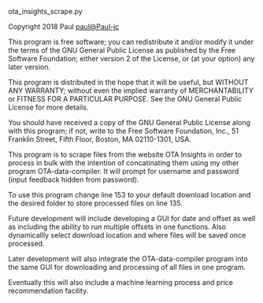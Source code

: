 ota_insights_scrape.py

Copyright 2018 Paul <paul@Paul-jc>

This program is free software; you can redistribute it and/or modify
it under the terms of the GNU General Public License as published by
the Free Software Foundation; either version 2 of the License, or
(at your option) any later version.

This program is distributed in the hope that it will be useful,
but WITHOUT ANY WARRANTY; without even the implied warranty of
MERCHANTABILITY or FITNESS FOR A PARTICULAR PURPOSE.  See the
GNU General Public License for more details.

You should have received a copy of the GNU General Public License
along with this program; if not, write to the Free Software
Foundation, Inc., 51 Franklin Street, Fifth Floor, Boston,
MA 02110-1301, USA.
 
 


This program is to scrape files from the website OTA Insights in order to process in bulk with the 
intention of concatinating them using my other program OTA-data-compiler.
It will prompt for username and password (input feedback hidden from password).

To use this program change line 153 to your default download location and the desired folder to store 
processed files on line 135.

Future development will include developing a GUI for date and offset as well as including the ability 
to run multiple offsets in one functions. Also dynamicallly select download location and where files 
will be saved once processed.

Later development will also integrate the OTA-data-compiler program into the same GUI for downloading
and processing of all files in one program.

Eventually this will also include a machine learning process and price recommendation facility.
